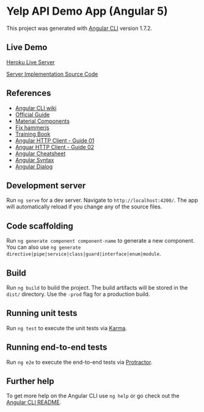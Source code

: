 # Yelp API Demo App (Angular 5)

This project was generated with [Angular CLI](https://github.com/angular/angular-cli) version 1.7.2.

## Live Demo
[Heroku Live Server](https://nodejs-demo-server.herokuapp.com/)

[Server Implementation Source Code](https://github.com/ZhaoC/nodejs-demo-server)

## References
* [Angular CLI wiki](https://github.com/angular/angular-cli/wiki)
* [Official Guide](https://angular.io/guide/quickstart)
* [Material Components](https://material.angular.io/components/categories)
* [Fix hammerjs](https://stackoverflow.com/questions/41322566/angular-2-could-not-find-hammerjs)
* [Training Book](https://angular-2-training-book.rangle.io/handout/modules/multiple-elements.html)
* [Angular HTTP Client - Guide 01](https://medium.com/codingthesmartway-com-blog/angular-4-3-httpclient-accessing-rest-web-services-with-angular-2305b8fd654b)
* [Anguar HTTP Client - Guide 02](https://blog.angular-university.io/angular-http/)
* [Angular Cheatsheet](https://angular.io/guide/cheatsheet)
* [Angular Syntax](https://angular.io/guide/template-syntax)
* [Angular Dialog](https://medium.com/codingthesmartway-com-blog/angular-material-part-2-popups-modals-1ed0c2405f18)

## Development server

Run `ng serve` for a dev server. Navigate to `http://localhost:4200/`. The app will automatically reload if you change any of the source files.

## Code scaffolding

Run `ng generate component component-name` to generate a new component. You can also use `ng generate directive|pipe|service|class|guard|interface|enum|module`.

## Build

Run `ng build` to build the project. The build artifacts will be stored in the `dist/` directory. Use the `-prod` flag for a production build.

## Running unit tests

Run `ng test` to execute the unit tests via [Karma](https://karma-runner.github.io).

## Running end-to-end tests

Run `ng e2e` to execute the end-to-end tests via [Protractor](http://www.protractortest.org/).

## Further help

To get more help on the Angular CLI use `ng help` or go check out the [Angular CLI README](https://github.com/angular/angular-cli/blob/master/README.md).